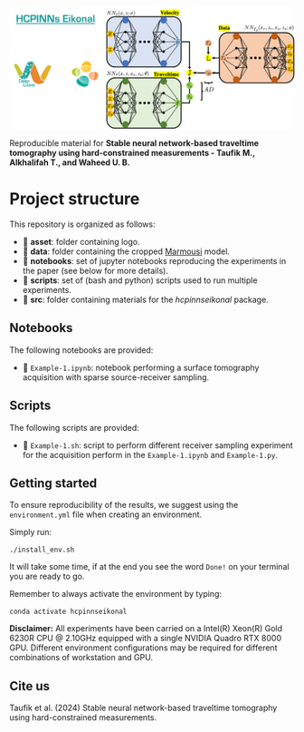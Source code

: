 ![LOGO](asset/logo.png)  

Reproducible material for **Stable neural network-based traveltime tomography using hard-constrained measurements - Taufik M., Alkhalifah T., and Waheed U. B.**


# Project structure
This repository is organized as follows:

* :open_file_folder: **asset**: folder containing logo.
* :open_file_folder: **data**: folder containing the cropped [Marmousi](https://wiki.seg.org/wiki/Dictionary:Marmousi_model) model.
* :open_file_folder: **notebooks**: set of jupyter notebooks reproducing the experiments in the paper (see below for more details).
* :open_file_folder: **scripts**: set of (bash and python) scripts used to run multiple experiments.
* :open_file_folder: **src**: folder containing materials for the *hcpinnseikonal* package.

## Notebooks
The following notebooks are provided:

- :orange_book: ``Example-1.ipynb``: notebook performing a surface tomography acquisition with sparse source-receiver sampling.

## Scripts
The following scripts are provided:

- :page_with_curl: ``Example-1.sh``: script to perform different receiver sampling experiment for the acquisition perform in the ``Example-1.ipynb`` and ``Example-1.py``.

## Getting started
To ensure reproducibility of the results, we suggest using the `environment.yml` file when creating an environment.

Simply run:
```
./install_env.sh
```
It will take some time, if at the end you see the word `Done!` on your terminal you are ready to go. 

Remember to always activate the environment by typing:
```
conda activate hcpinnseikonal
```

**Disclaimer:** All experiments have been carried on a Intel(R) Xeon(R) Gold 6230R CPU @ 2.10GHz equipped with a single NVIDIA Quadro RTX 8000 GPU. Different environment 
configurations may be required for different combinations of workstation and GPU.

## Cite us 
Taufik et al. (2024) Stable neural network-based traveltime tomography using hard-constrained measurements.
